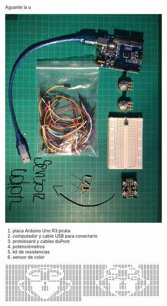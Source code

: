 Aguante la u 

![materiales](./materiales.jpg)

1. placa Arduino Uno R3 pirata
2. computador y cable USB para conectarlo
3. protoboard y cables duPont
4. potenciómetros
5. kit de resistencias
6. sensor de color

⣿⣿⣿⣿⣿⣿⣿⡟⠿⠿⢟⣛⣛⣛⡻⠿⠿⢻⣿⣿⣿⣿⣿⣿ ⣿⣿⣿⣿⣿⣿⣿⠇⢀⣘⡛⠻⠿⠟⢛⣃⡀⠸⣿⣿⣿⣿⣿⣿ ⣿⣿⣿⣿⣿⣿⡟⢠⡾⠛⠛⣷⣤⣾⠛⠛⢷⡄⢻⣿⣿⣿⣿⣿ ⣿⣿⣿⣿⣿⣿⡇⢺⣧⣀⣀⣿⣿⣿⣀⣀⣼⡗⢸⣿⣿⣿⣿⣿ ⣿⣿⣿⣿⣿⣿⣷⣄⠈⠉⠁⣿⣿⣿⠈⠉⠁⣠⣾⣿⣿⣿⣿⣿ ⣿⣿⣿⣿⣿⡿⢃⣥⣒⣢⠼⢭⣭⡭⠧⣔⣒⣬⡘⢿⣿⣿⣿⣿ ⣿⣿⣿⣿⢡⣴⣿⣿⠉⠉⠉⠁⢶⠈⠉⠉⠉⣿⣿⣦⡌⣿⣿⣿ ⣿⣿⣿⣿⡀⣿⣿⣿⡄⠀⠀⢠⣾⡄⠀⠀⢠⣿⣿⣿⢀⣿⣿⣿ ⣿⣿⣿⣿⣇⠹⣿⣿⡇⠀⠀⢸⣿⡇⠀⠀⢸⣿⣿⠏⣸⣿⣿⣿ ⣿⣿⣿⣿⣿⣧⡘⢿⡇⠀⠀⠸⠿⠇⠀⠀⢸⡿⢃⣼⣿⣿⣿⣿ ⣿⣿⣿⣿⣿⣿⣷⣌⠻⣦⡀⠀⠀⠀⢀⣴⠟⣡⣾⣿⣿⣿⣿⣿ ⣿⣿⣿⣿⣿⣿⣿⣿⣷⣤⡙⢿⣿⡿⢋⣤⣾⣿⣿⣿⣿⣿⣿⣿ ⣿⣿⣿⣿⣿⣿⣿⣿⣿⣿⣿⣦⣤⣴⣿⣿⣿⣿⣿⣿⣿⣿⣿⣿
